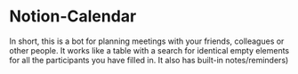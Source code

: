 # Notion-Calendar
In short, this is a bot for planning meetings with your friends, colleagues or other people.  It works like a table with a search for identical empty elements for all the participants you have filled in.  It also has built-in notes/reminders)
